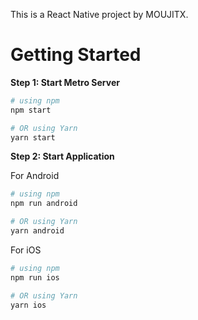 This is a React Native project by MOUJITX.

# Getting Started

**Step 1: Start Metro Server**

```bash
# using npm
npm start

# OR using Yarn
yarn start
```

**Step 2: Start Application**

For Android

```bash
# using npm
npm run android

# OR using Yarn
yarn android
```

For iOS

```bash
# using npm
npm run ios

# OR using Yarn
yarn ios
```
